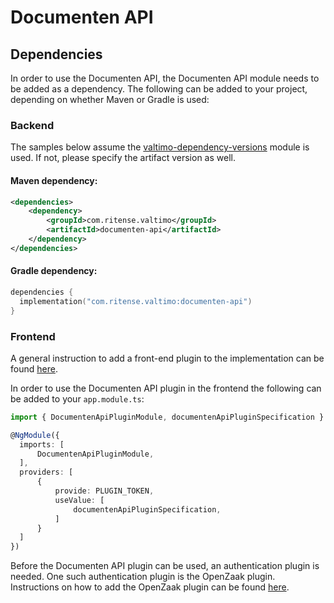 # Documenten API

## Dependencies

In order to use the Documenten API, the Documenten API module needs to be added as a dependency. The following can be added to your project, depending on whether Maven or Gradle is used:

### Backend

The samples below assume the [valtimo-dependency-versions](../core/valtimo-dependency-versions.md) module is used. If not, please specify the artifact version as well.

#### Maven dependency:

```xml
<dependencies>
    <dependency>
        <groupId>com.ritense.valtimo</groupId>
        <artifactId>documenten-api</artifactId>
    </dependency>
</dependencies>
```

#### Gradle dependency:

```kotlin
dependencies {
  implementation("com.ritense.valtimo:documenten-api")
}
```

### Frontend

A general instruction to add a front-end plugin to the implementation can be found [here](../core/plugin.md#adding-a-front-end-plugin-to-the-implementation).

In order to use the Documenten API plugin in the frontend the following can be added to your `app.module.ts`:

```typescript
import { DocumentenApiPluginModule, documentenApiPluginSpecification } from '@valtimo/plugin';

@NgModule({
  imports: [
      DocumentenApiPluginModule,
  ],
  providers: [
      {
          provide: PLUGIN_TOKEN,
          useValue: [
              documentenApiPluginSpecification,
          ]
      }
  ]
})
```

Before the Documenten API plugin can be used, an authentication plugin is needed. One such authentication plugin is the OpenZaak plugin. Instructions on how to add the OpenZaak plugin can be found [here](broken-reference).

